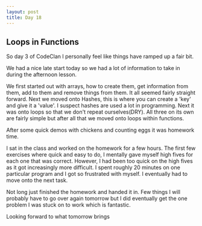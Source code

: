 ```yaml
---
layout: post
title: Day 18
---
```



## Loops in Functions

So day 3 of CodeClan I personally feel like things have ramped up a fair bit.

We had a nice late start today so we had a lot of information to take in during the afternoon lesson.

We first started out with arrays, how to create them, get information from them, add to them and remove things from them. It all seemed fairly straight forward. Next we moved onto Hashes, this is where you can create a 'key' and give it a 'value'. I suspect hashes are used a lot in programming. Next it was onto loops so that we don't repeat ourselves(DRY). All three on its own are fairly simple but after all that we moved onto loops within functions.

After some quick demos with chickens and counting eggs it was homework time.

I sat in the class and worked on the homework for a few hours. The first few exercises where quick and easy to do, I mentally gave myself high fives for each one that was correct. However, I had been too quick on the high fives as it got increasingly more difficult. I spent roughly 20 minutes on one particular program and I got so frustrated with myself. I eventually had to move onto the next task.

Not long just finished the homework and handed it in. Few things I will probably have to go over again tomorrow but I did eventually get the one problem I was stuck on to work which is fantastic.

Looking forward to what tomorrow brings   
